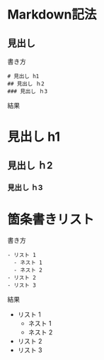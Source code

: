 # Markdown記法

## 見出し

書き方
```
# 見出し h1
## 見出し ｈ2
### 見出し ｈ3
```
結果
# 見出し h1
## 見出し ｈ2
### 見出し ｈ3

# 箇条書きリスト

書き方
```
- リスト 1
  - ネスト 1
  - ネスト 2
- リスト 2
- リスト 3
```

結果
- リスト 1
  - ネスト 1
  - ネスト 2
- リスト 2
- リスト 3
